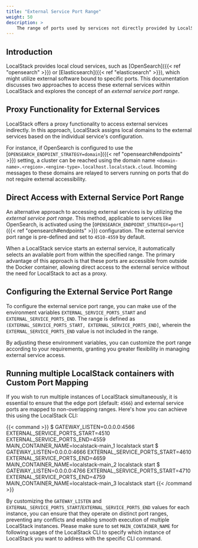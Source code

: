 ```yaml
---
title: "External Service Port Range"
weight: 50
description: >
    The range of ports used by services not directly provided by LocalStack
---
```


## Introduction

LocalStack provides local cloud services, such as [OpenSearch]({{< ref "opensearch" >}}) or [Elasticsearch]({{< ref "elasticsearch" >}}), which might utilize external software bound to specific ports.
This documentation discusses two approaches to access these external services within LocalStack and explores the concept of an _external service port range_.

## Proxy Functionality for External Services

LocalStack offers a proxy functionality to access external services indirectly.
In this approach, LocalStack assigns local domains to the external services based on the individual service's configuration. 

For instance, if OpenSearch is configured to use the [`OPENSEARCH_ENDPOINT_STRATEGY=domain`]({{< ref "opensearch#endpoints" >}}) setting, a cluster can be reached using the domain name `<domain-name>.<region>.<engine-type>.localhost.localstack.cloud`.
Incoming messages to these domains are relayed to servers running on ports that do not require external accessibility.

## Direct Access with External Service Port Range

An alternative approach to accessing external services is by utilizing the _external service port range_.
This method, applicable to services like OpenSearch, is activated using the [`OPENSEARCH_ENDPOINT_STRATEGY=port`]({{< ref "opensearch#endpoints" >}}) configuration.
The external service port range is pre-defined and set to `4510-4559` by default.

When a LocalStack service starts an external service, it automatically selects an available port from within the specified range.
The primary advantage of this approach is that these ports are accessible from outside the Docker container, allowing direct access to the external service without the need for LocalStack to act as a proxy.

## Configuring the External Service Port Range

To configure the external service port range, you can make use of the environment variables `EXTERNAL_SERVICE_PORTS_START` and `EXTERNAL_SERVICE_PORTS_END`.
The range is defined as `(EXTERNAL_SERVICE_PORTS_START, EXTERNAL_SERVICE_PORTS_END]`, wherein the `EXTERNAL_SERVICE_PORTS_END` value is not included in the range.

By adjusting these environment variables, you can customize the port range according to your requirements, granting you greater flexibility in managing external service access.

## Running multiple LocalStack containers with Custom Port Mapping

If you wish to run multiple instances of LocalStack simultaneously, it is essential to ensure that the edge port (default: `4566`) and external service ports are mapped to non-overlapping ranges.
Here's how you can achieve this using the LocalStack CLI:

{{< command >}}
$ GATEWAY_LISTEN=0.0.0.0:4566 EXTERNAL_SERVICE_PORTS_START=4510 EXTERNAL_SERVICE_PORTS_END=4559 MAIN_CONTAINER_NAME=localstack-main_1 localstack start
$ GATEWAY_LISTEN=0.0.0.0:4666 EXTERNAL_SERVICE_PORTS_START=4610 EXTERNAL_SERVICE_PORTS_END=4659 MAIN_CONTAINER_NAME=localstack-main_2 localstack start
$ GATEWAY_LISTEN=0.0.0.0:4766 EXTERNAL_SERVICE_PORTS_START=4710 EXTERNAL_SERVICE_PORTS_END=4759 MAIN_CONTAINER_NAME=localstack-main_3 localstack start
{{< /command >}}

By customizing the `GATEWAY_LISTEN` and `EXTERNAL_SERVICE_PORTS_START`/`EXTERNAL_SERVICE_PORTS_END` values for each instance, you can ensure that they operate on distinct port ranges, preventing any conflicts and enabling smooth execution of multiple LocalStack instances.
Please make sure to set `MAIN_CONTAINER_NAME` for following usages of the LocalStack CLI to specify which instance of LocalStack you want to address with the specific CLI command.
